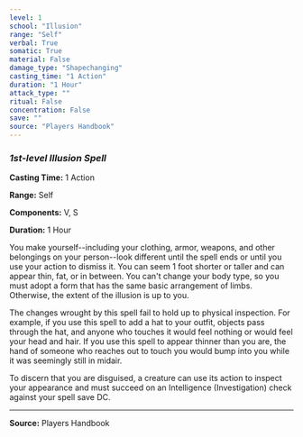 ```yaml
---
level: 1
school: "Illusion"
range: "Self"
verbal: True
somatic: True
material: False
damage_type: "Shapechanging"
casting_time: "1 Action"
duration: "1 Hour"
attack_type: ""
ritual: False
concentration: False
save: ""
source: "Players Handbook"
---
```


### *1st-level Illusion Spell*

**Casting Time:** 1 Action

**Range:** Self

**Components:** V, S

**Duration:** 1 Hour

You make yourself--including your clothing, armor, weapons, and other belongings on your person--look different until the spell ends or until you use your action to dismiss it. You can seem 1 foot shorter or taller and can appear thin, fat, or in between. You can't change your body type, so you must adopt a form that has the same basic arrangement of limbs. Otherwise, the extent of the illusion is up to you.
 
 The changes wrought by this spell fail to hold up to physical inspection. For example, if you use this spell to add a hat to your outfit, objects pass through the hat, and anyone who touches it would feel nothing or would feel your head and hair. If you use this spell to appear thinner than you are, the hand of someone who reaches out to touch you would bump into you while it was seemingly still in midair.
 
 To discern that you are disguised, a creature can use its action to inspect your appearance and must succeed on an Intelligence (Investigation) check against your spell save DC.

---
**Source:** Players Handbook
